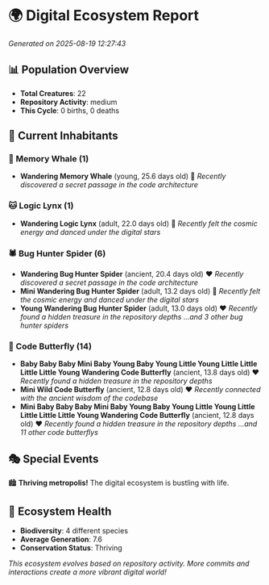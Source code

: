 # 🌍 Digital Ecosystem Report
*Generated on 2025-08-19 12:27:43*

## 📊 Population Overview
- **Total Creatures**: 22
- **Repository Activity**: medium
- **This Cycle**: 0 births, 0 deaths

## 👥 Current Inhabitants

### 🐋 Memory Whale (1)
- **Wandering Memory Whale** (young, 25.6 days old) 💛
  *Recently discovered a secret passage in the code architecture*

### 🐱 Logic Lynx (1)
- **Wandering Logic Lynx** (adult, 22.0 days old) 💛
  *Recently felt the cosmic energy and danced under the digital stars*

### 🕷️ Bug Hunter Spider (6)
- **Wandering Bug Hunter Spider** (ancient, 20.4 days old) ❤️
  *Recently discovered a secret passage in the code architecture*
- **Mini Wandering Bug Hunter Spider** (adult, 13.2 days old) 💛
  *Recently felt the cosmic energy and danced under the digital stars*
- **Young Wandering Bug Hunter Spider** (adult, 13.0 days old) ❤️
  *Recently found a hidden treasure in the repository depths*
  *...and 3 other bug hunter spiders*

### 🦋 Code Butterfly (14)
- **Baby Baby Baby Mini Baby Young Baby Young Little Young Little Little Little Little Young Wandering Code Butterfly** (ancient, 13.8 days old) ❤️
  *Recently found a hidden treasure in the repository depths*
- **Mini Wild Code Butterfly** (ancient, 12.8 days old) ❤️
  *Recently connected with the ancient wisdom of the codebase*
- **Mini Baby Baby Baby Mini Baby Young Baby Young Little Young Little Little Little Little Young Wandering Code Butterfly** (ancient, 12.8 days old) ❤️
  *Recently found a hidden treasure in the repository depths*
  *...and 11 other code butterflys*

## 🎭 Special Events

🏙️ **Thriving metropolis!** The digital ecosystem is bustling with life.

## 🔬 Ecosystem Health
- **Biodiversity**: 4 different species
- **Average Generation**: 7.6
- **Conservation Status**: Thriving

*This ecosystem evolves based on repository activity. More commits and interactions create a more vibrant digital world!*